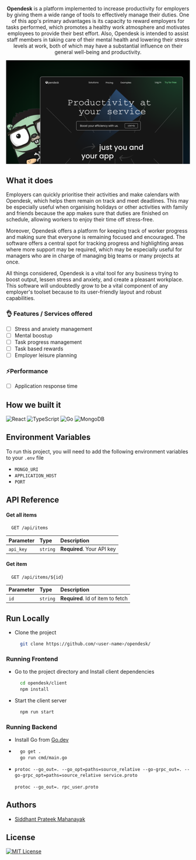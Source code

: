 <h1 align="center">
  <img src="https://user-images.githubusercontent.com/43869046/228887303-b10f9d38-d20c-4fa5-a830-1e7203bba98a.png" alt=""/>
</h1>


<p align="center">
<img src="https://img.shields.io/website-up-down-green-red/http/shields.io.svg" alt="" />
<img src="https://badgen.net/npm/node/express" alt="" />
<img src="https://img.shields.io/badge/server-down-red.svg" alt="" />
</p>

<!-- ![0pendesk](https://user-images.githubusercontent.com/43869046/228887303-b10f9d38-d20c-4fa5-a830-1e7203bba98a.png) -->

<p align="center">
<b>Opendesk</b> is a platform implemented to increase productivity for employers by giving them a wide range of tools to effectively manage their duties. One of this app's primary advantages is its capacity to reward employers for tasks performed, which promotes a healthy work atmosphere and motivates employees to provide their best effort. Also, Opendesk is intended to assist staff members in taking care of their mental health and lowering their stress levels at work, both of which may have a substantial influence on their general well-being and productivity.
</p>

![](/assets/opendesk.png)

## What it does
Employers can quickly prioritise their activities and make calendars with Opendesk, which helps them remain on track and meet deadlines. This may be especially useful when organising holidays or other activities with family and friends because the app makes sure that duties are finished on schedule, allowing workers to enjoy their time off stress-free.

Moreover, Opendesk offers a platform for keeping track of worker progress and making sure that everyone is remaining focused and encouraged. The software offers a central spot for tracking progress and highlighting areas where more support may be required, which may be especially useful for managers who are in charge of managing big teams or many projects at once.

All things considered, Opendesk is a vital tool for any business trying to boost output, lessen stress and anxiety, and create a pleasant workplace. This software will undoubtedly grow to be a vital component of any employer's toolset because to its user-friendly layout and robust capabilities.

### 👌 Features / Services offered

- [ ] Stress and anxiety management
- [ ] Mental boostup
- [ ] Task progress management
- [ ] Task based rewards
- [ ] Employer leisure planning

### ⚡Performance 

- [ ] Application response time

## How we built it

![React](https://img.shields.io/badge/react-%2320232a.svg?style=for-the-badge&logo=react&logoColor=%2361DAFB)
![TypeScript](https://img.shields.io/badge/typescript-%23007ACC.svg?style=for-the-badge&logo=typescript&logoColor=white)
![Go](https://img.shields.io/badge/go-%2300ADD8.svg?style=for-the-badge&logo=go&logoColor=white)
![MongoDB](https://img.shields.io/badge/MongoDB-%234ea94b.svg?style=for-the-badge&logo=mongodb&logoColor=white)

## Environment Variables

To run this project, you will need to add the following environment variables to your `.env` file

- `MONGO_URI`
- `APPLICATION_HOST`
- `PORT`


## API Reference

#### Get all items

```http
  GET /api/items
```

| Parameter | Type     | Description                |
| :-------- | :------- | :------------------------- |
| `api_key` | `string` | **Required**. Your API key |

#### Get item

```http
  GET /api/items/${id}
```

| Parameter | Type     | Description                       |
| :-------- | :------- | :-------------------------------- |
| `id`      | `string` | **Required**. Id of item to fetch |


## Run Locally

- Clone the project
  ```bash
    git clone https://github.com/<user-name>/opendesk/
  ```
### Running Frontend

- Go to the project directory and Install client dependencies
  ```bash
    cd opendesk/client
    npm install
  ```
- Start the client server
  ```bash
    npm run start 
  ```
### Running Backend

- Install Go from [Go.dev](https://go.dev/)
- ```bash
    go get .
    go run cmd/main.go
  ```
- ```
  protoc --go_out=. --go_opt=paths=source_relative --go-grpc_out=. --go-grpc_opt=paths=source_relative service.proto

  protoc --go_out=. rpc_user.proto
  ```


## Authors
- [Siddhant Prateek Mahanayak](github.com/siddhantprateek)

## License

[![MIT License](https://img.shields.io/badge/License-MIT-green.svg)](https://choosealicense.com/licenses/mit/)
